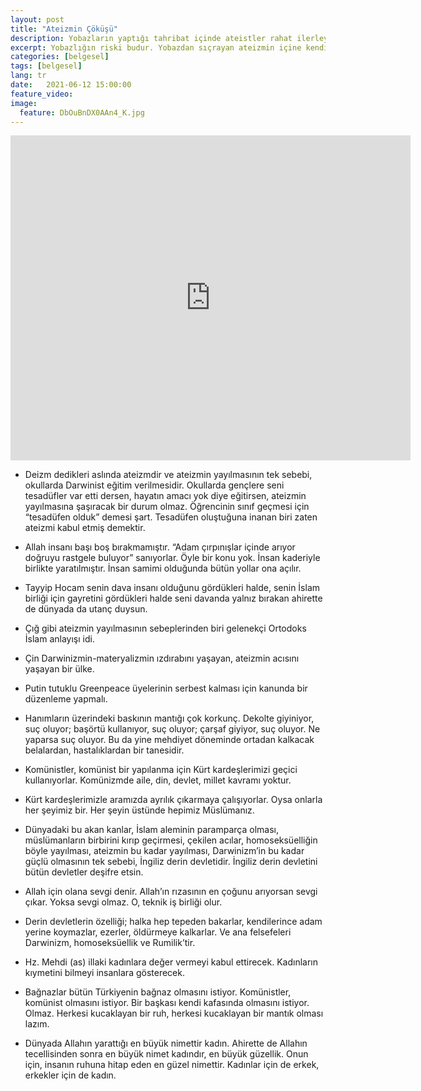 ```yaml
---
layout: post
title: "Ateizmin Çöküşü"
description: Yobazların yaptığı tahribat içinde ateistler rahat ilerleyebilirler. Yoksa tek başına ateizmin pek bir gücü olmazdı.
excerpt: Yobazlığın riski budur. Yobazdan sıçrayan ateizmin içine kendini atıyor. Yani o bir belanın içinden başka bir belanın içerisine atlıyor. İşte onun için “Darwinizm, materyalizmin yerle bir edilmesi önemli” diyoruz.
categories: [belgesel]
tags: [belgesel]
lang: tr
date:   2021-06-12 15:00:00
feature_video: 
image:
  feature: DbOuBnDX0AAn4_K.jpg
---
```



<div class="responsive-wrap">
<iframe width="640" height="520" scrolling="no" frameborder="0" style="border: none;" src="https://e.pcloud.link/publink/show?code=XZqmsVZG7UYL2jIlLJG29b15oTGu0Khjg9y"></iframe>
</div>

- Deizm dedikleri aslında ateizmdir ve ateizmin yayılmasının tek sebebi, okullarda Darwinist eğitim verilmesidir. Okullarda gençlere seni tesadüfler var etti dersen, hayatın amacı yok diye eğitirsen, ateizmin yayılmasına şaşıracak bir durum olmaz. Öğrencinin sınıf geçmesi için “tesadüfen olduk” demesi şart. Tesadüfen oluştuğuna inanan biri zaten ateizmi kabul etmiş demektir. 

- Allah insanı başı boş bırakmamıştır. “Adam çırpınışlar içinde arıyor doğruyu rastgele buluyor” sanıyorlar. Öyle bir konu yok. İnsan kaderiyle birlikte yaratılmıştır. İnsan samimi olduğunda bütün yollar ona açılır.

- Tayyip Hocam senin dava insanı olduğunu gördükleri halde, senin İslam birliği için gayretini gördükleri halde seni davanda yalnız bırakan ahirette de dünyada da utanç duysun.

- Çığ gibi ateizmin yayılmasının sebeplerinden biri gelenekçi Ortodoks İslam anlayışı idi.

- Çin Darwinizmin-materyalizmin ızdırabını yaşayan, ateizmin acısını yaşayan bir ülke.

- Putin tutuklu Greenpeace üyelerinin serbest kalması için kanunda bir düzenleme yapmalı.

- Hanımların üzerindeki baskının mantığı çok korkunç. Dekolte giyiniyor, suç oluyor; başörtü kullanıyor, suç oluyor; çarşaf giyiyor, suç oluyor. Ne yaparsa suç oluyor. Bu da yine mehdiyet döneminde ortadan kalkacak belalardan, hastalıklardan bir tanesidir.

- Komünistler, komünist bir yapılanma için Kürt kardeşlerimizi geçici kullanıyorlar. Komünizmde aile, din, devlet, millet kavramı yoktur.

- Kürt kardeşlerimizle aramızda ayrılık çıkarmaya çalışıyorlar. Oysa onlarla her şeyimiz bir. Her şeyin üstünde hepimiz Müslümanız.

- Dünyadaki bu akan kanlar, İslam aleminin paramparça olması, müslümanların birbirini kırıp geçirmesi, çekilen acılar, homoseksüelliğin böyle yayılması, ateizmin bu kadar yayılması, Darwinizm’in bu kadar güçlü olmasının tek sebebi, İngiliz derin devletidir. İngiliz derin devletini bütün devletler deşifre etsin.

- Allah için olana sevgi denir. Allah’ın rızasının en çoğunu arıyorsan sevgi çıkar. Yoksa sevgi olmaz. O, teknik iş birliği olur.

- Derin devletlerin özelliği; halka hep tepeden bakarlar, kendilerince adam yerine koymazlar, ezerler, öldürmeye kalkarlar. Ve ana felsefeleri Darwinizm, homoseksüellik ve Rumilik’tir.

- Hz. Mehdi (as) illaki kadınlara değer vermeyi kabul ettirecek. Kadınların kıymetini bilmeyi insanlara gösterecek.

- Bağnazlar bütün Türkiyenin bağnaz olmasını istiyor. Komünistler, komünist olmasını istiyor. Bir başkası kendi kafasında olmasını istiyor. Olmaz. Herkesi kucaklayan bir ruh, herkesi kucaklayan bir mantık olması lazım.

- Dünyada Allahın yarattığı en büyük nimettir kadın. Ahirette de Allahın tecellisinden sonra en büyük nimet kadındır, en büyük güzellik. Onun için, insanın ruhuna hitap eden en güzel nimettir. Kadınlar için de erkek, erkekler için de kadın.

